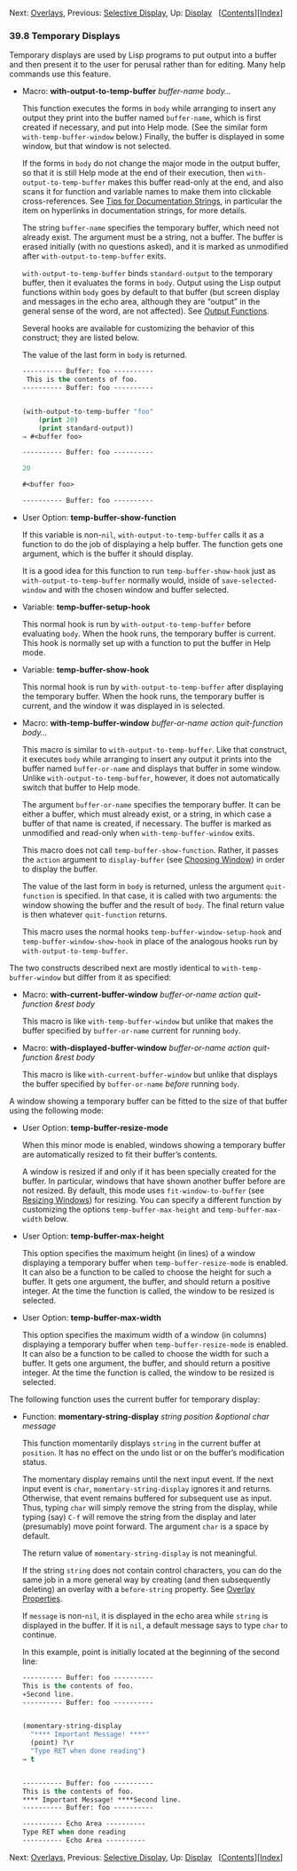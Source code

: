 

Next: [Overlays](Overlays.html), Previous: [Selective Display](Selective-Display.html), Up: [Display](Display.html)   \[[Contents](index.html#SEC_Contents "Table of contents")]\[[Index](Index.html "Index")]

### 39.8 Temporary Displays

Temporary displays are used by Lisp programs to put output into a buffer and then present it to the user for perusal rather than for editing. Many help commands use this feature.

*   Macro: **with-output-to-temp-buffer** *buffer-name body…*

    This function executes the forms in `body` while arranging to insert any output they print into the buffer named `buffer-name`, which is first created if necessary, and put into Help mode. (See the similar form `with-temp-buffer-window` below.) Finally, the buffer is displayed in some window, but that window is not selected.

    If the forms in `body` do not change the major mode in the output buffer, so that it is still Help mode at the end of their execution, then `with-output-to-temp-buffer` makes this buffer read-only at the end, and also scans it for function and variable names to make them into clickable cross-references. See [Tips for Documentation Strings](Documentation-Tips.html#Docstring-hyperlinks), in particular the item on hyperlinks in documentation strings, for more details.

    The string `buffer-name` specifies the temporary buffer, which need not already exist. The argument must be a string, not a buffer. The buffer is erased initially (with no questions asked), and it is marked as unmodified after `with-output-to-temp-buffer` exits.

    `with-output-to-temp-buffer` binds `standard-output` to the temporary buffer, then it evaluates the forms in `body`. Output using the Lisp output functions within `body` goes by default to that buffer (but screen display and messages in the echo area, although they are “output” in the general sense of the word, are not affected). See [Output Functions](Output-Functions.html).

    Several hooks are available for customizing the behavior of this construct; they are listed below.

    The value of the last form in `body` is returned.

    ```lisp
    ---------- Buffer: foo ----------
     This is the contents of foo.
    ---------- Buffer: foo ----------
    ```

    ```lisp
    ```

    ```lisp
    (with-output-to-temp-buffer "foo"
        (print 20)
        (print standard-output))
    ⇒ #<buffer foo>

    ---------- Buffer: foo ----------

    20

    #<buffer foo>

    ---------- Buffer: foo ----------
    ```

<!---->

*   User Option: **temp-buffer-show-function**

    If this variable is non-`nil`, `with-output-to-temp-buffer` calls it as a function to do the job of displaying a help buffer. The function gets one argument, which is the buffer it should display.

    It is a good idea for this function to run `temp-buffer-show-hook` just as `with-output-to-temp-buffer` normally would, inside of `save-selected-window` and with the chosen window and buffer selected.

<!---->

*   Variable: **temp-buffer-setup-hook**

    This normal hook is run by `with-output-to-temp-buffer` before evaluating `body`. When the hook runs, the temporary buffer is current. This hook is normally set up with a function to put the buffer in Help mode.

<!---->

*   Variable: **temp-buffer-show-hook**

    This normal hook is run by `with-output-to-temp-buffer` after displaying the temporary buffer. When the hook runs, the temporary buffer is current, and the window it was displayed in is selected.

<!---->

*   Macro: **with-temp-buffer-window** *buffer-or-name action quit-function body…*

    This macro is similar to `with-output-to-temp-buffer`. Like that construct, it executes `body` while arranging to insert any output it prints into the buffer named `buffer-or-name` and displays that buffer in some window. Unlike `with-output-to-temp-buffer`, however, it does not automatically switch that buffer to Help mode.

    The argument `buffer-or-name` specifies the temporary buffer. It can be either a buffer, which must already exist, or a string, in which case a buffer of that name is created, if necessary. The buffer is marked as unmodified and read-only when `with-temp-buffer-window` exits.

    This macro does not call `temp-buffer-show-function`. Rather, it passes the `action` argument to `display-buffer` (see [Choosing Window](Choosing-Window.html)) in order to display the buffer.

    The value of the last form in `body` is returned, unless the argument `quit-function` is specified. In that case, it is called with two arguments: the window showing the buffer and the result of `body`. The final return value is then whatever `quit-function` returns.

    This macro uses the normal hooks `temp-buffer-window-setup-hook` and `temp-buffer-window-show-hook` in place of the analogous hooks run by `with-output-to-temp-buffer`.

The two constructs described next are mostly identical to `with-temp-buffer-window` but differ from it as specified:

*   Macro: **with-current-buffer-window** *buffer-or-name action quit-function \&rest body*

    This macro is like `with-temp-buffer-window` but unlike that makes the buffer specified by `buffer-or-name` current for running `body`.

<!---->

*   Macro: **with-displayed-buffer-window** *buffer-or-name action quit-function \&rest body*

    This macro is like `with-current-buffer-window` but unlike that displays the buffer specified by `buffer-or-name` *before* running `body`.

A window showing a temporary buffer can be fitted to the size of that buffer using the following mode:

*   User Option: **temp-buffer-resize-mode**

    When this minor mode is enabled, windows showing a temporary buffer are automatically resized to fit their buffer’s contents.

    A window is resized if and only if it has been specially created for the buffer. In particular, windows that have shown another buffer before are not resized. By default, this mode uses `fit-window-to-buffer` (see [Resizing Windows](Resizing-Windows.html)) for resizing. You can specify a different function by customizing the options `temp-buffer-max-height` and `temp-buffer-max-width` below.

<!---->

*   User Option: **temp-buffer-max-height**

    This option specifies the maximum height (in lines) of a window displaying a temporary buffer when `temp-buffer-resize-mode` is enabled. It can also be a function to be called to choose the height for such a buffer. It gets one argument, the buffer, and should return a positive integer. At the time the function is called, the window to be resized is selected.

<!---->

*   User Option: **temp-buffer-max-width**

    This option specifies the maximum width of a window (in columns) displaying a temporary buffer when `temp-buffer-resize-mode` is enabled. It can also be a function to be called to choose the width for such a buffer. It gets one argument, the buffer, and should return a positive integer. At the time the function is called, the window to be resized is selected.

The following function uses the current buffer for temporary display:

*   Function: **momentary-string-display** *string position \&optional char message*

    This function momentarily displays `string` in the current buffer at `position`. It has no effect on the undo list or on the buffer’s modification status.

    The momentary display remains until the next input event. If the next input event is `char`, `momentary-string-display` ignores it and returns. Otherwise, that event remains buffered for subsequent use as input. Thus, typing `char` will simply remove the string from the display, while typing (say) `C-f` will remove the string from the display and later (presumably) move point forward. The argument `char` is a space by default.

    The return value of `momentary-string-display` is not meaningful.

    If the string `string` does not contain control characters, you can do the same job in a more general way by creating (and then subsequently deleting) an overlay with a `before-string` property. See [Overlay Properties](Overlay-Properties.html).

    If `message` is non-`nil`, it is displayed in the echo area while `string` is displayed in the buffer. If it is `nil`, a default message says to type `char` to continue.

    In this example, point is initially located at the beginning of the second line:

    ```lisp
    ---------- Buffer: foo ----------
    This is the contents of foo.
    ∗Second line.
    ---------- Buffer: foo ----------
    ```

    ```lisp
    ```

    ```lisp
    (momentary-string-display
      "**** Important Message! ****"
      (point) ?\r
      "Type RET when done reading")
    ⇒ t
    ```

    ```lisp
    ```

    ```lisp
    ---------- Buffer: foo ----------
    This is the contents of foo.
    **** Important Message! ****Second line.
    ---------- Buffer: foo ----------

    ---------- Echo Area ----------
    Type RET when done reading
    ---------- Echo Area ----------
    ```

Next: [Overlays](Overlays.html), Previous: [Selective Display](Selective-Display.html), Up: [Display](Display.html)   \[[Contents](index.html#SEC_Contents "Table of contents")]\[[Index](Index.html "Index")]
